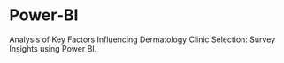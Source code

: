 # Power-BI
Analysis of Key Factors Influencing Dermatology Clinic Selection: Survey Insights using Power BI.
